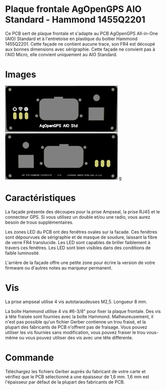 # Plaque frontale AgOpenGPS AIO Standard - Hammond 1455Q2201

Ce PCB sert de plaque frontale et s'adapte au PCB AgOpenGPS All-in-One (AIO) Standard et à l'entretoise en plastique du boitier Hammond 1455Q2201. Cette façade ne contient aucune trace, son FR4 est découpé aux bonnes dimensions avec sérigraphie. Cette façade ne convient pas à l'AIO Micro, elle convient uniquement au AIO Standard.

# Images

<img src="https://github.com/PH64/AIO-Hammond-Faceplate/blob/main/Images/Faceplate_Standard_Top_Gerber.png" height="150">
<img src="https://github.com/PH64/AIO-Hammond-Faceplate/blob/main/Images/Faceplate_Standard_Bottom_Gerber.png" height="150">
g

# Caractéristiques

La façade présente des découpes pour la prise Ampseal, la prise RJ45 et le connecteur GPS. Si vous utilisez un double et/ou une radio, vous aurez besoin de trous supplémentaires.

Les zones LED du PCB ont des fenêtres ovales sur la facade. Ces fenêtres sont dépourvues de sérigraphie et de masque de soudure, laissant la fibre de verre FR4 translucide. Les LED sont capables de briller faiblement à travers ces fenêtres. Les LED sont bien visibles dans des conditions de faible luminosité.

L'arrière de la façade offre une petite zone pour écrire la version de votre firmware ou d'autres notes au marqueur permanent.

# Vis

La prise ampseal utilise 4 vis autotaraudeuses M2,5. Longueur 8 mm.

La boîte Hammond utilise 4 vis #6-3/8" pour fixer la plaque frontale. Des vis à tête fraisée sont fournies avec la boîte Hammond. Malheureusement, il n'est pas possible qu'un fichier Gerber contienne un trou fraisé, et la plupart des fabricants de PCB n'offrent pas de fraisage. Vous pouvez utiliser les vis fournies sans modification, vous pouvez fraiser le trou vous-même ou vous pouvez utiliser des vis avec une tête différente.

# Commande

Téléchargez les fichiers Gerber auprès du fabricant de votre carte et vérifiez que le PCB sélectionné a une épaisseur de 1,6 mm. 1,6 mm est l'épaisseur par défaut de la plupart des fabricants de PCB.

